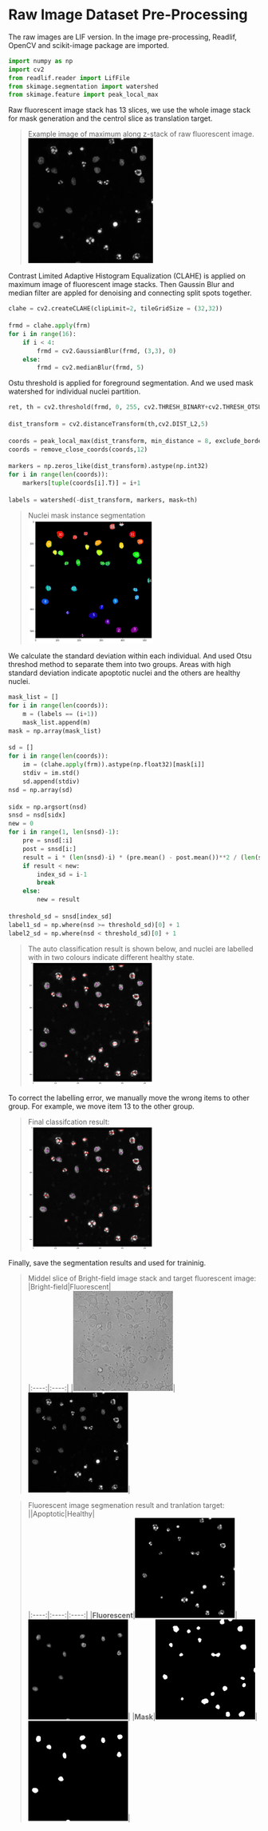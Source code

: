 # Raw Image Dataset Pre-Processing

The raw images are LIF version. In the image pre-processing, Readlif, OpenCV and scikit-image package are imported. 
```python
import numpy as np
import cv2
from readlif.reader import LifFile
from skimage.segmentation import watershed
from skimage.feature import peak_local_max
```

Raw fluorescent image stack has 13 slices, we use the whole image stack for mask generation and the centrol slice as translation target.

> Example image of maximum along z-stack of raw fluorescent image.  
> <img src="../Image/sample_image/ipp1.png" width=250>

Contrast Limited Adaptive Histogram Equalization (CLAHE) is applied on maximum image of fluorescent image stacks. Then Gaussin Blur and median filter are appled for denoising and connecting split spots together.          
```python
clahe = cv2.createCLAHE(clipLimit=2, tileGridSize = (32,32))

frmd = clahe.apply(frm)
for i in range(16):
    if i < 4:
        frmd = cv2.GaussianBlur(frmd, (3,3), 0)
    else:
        frmd = cv2.medianBlur(frmd, 5)
```

Ostu threshold is applied for foreground segmentation. And we used mask watershed for individual nuclei partition.

```python
ret, th = cv2.threshold(frmd, 0, 255, cv2.THRESH_BINARY+cv2.THRESH_OTSU)

dist_transform = cv2.distanceTransform(th,cv2.DIST_L2,5)

coords = peak_local_max(dist_transform, min_distance = 8, exclude_border=False, footprint=np.ones((8, 8)))
coords = remove_close_coords(coords,12)

markers = np.zeros_like(dist_transform).astype(np.int32)
for i in range(len(coords)):
    markers[tuple(coords[i].T)] = i+1
    
labels = watershed(-dist_transform, markers, mask=th)
```

> Nuclei mask instance segmentation  
> <img src="../Image/sample_image/ipp2.png" width=250>

We calculate the standard deviation within each individual. And used Otsu threshod method to separate them into two groups. Areas with high standard deviation indicate apoptotic nuclei and the others are healthy nuclei.

```python
mask_list = []
for i in range(len(coords)):
    m = (labels == (i+1))
    mask_list.append(m)
mask = np.array(mask_list)

sd = []
for i in range(len(coords)):    
    im = (clahe.apply(frm)).astype(np.float32)[mask[i]]
    stdiv = im.std()
    sd.append(stdiv)
nsd = np.array(sd)

sidx = np.argsort(nsd)
snsd = nsd[sidx]
new = 0
for i in range(1, len(snsd)-1):
    pre = snsd[:i]
    post = snsd[i:]
    result = i * (len(snsd)-i) * (pre.mean() - post.mean())**2 / (len(snsd)**2)
    if result < new:
        index_sd = i-1
        break
    else:
        new = result

threshold_sd = snsd[index_sd]
label1_sd = np.where(nsd >= threshold_sd)[0] + 1
label2_sd = np.where(nsd < threshold_sd)[0] + 1
```
> The auto classification result is shown below, and nuclei are labelled with in two colours indicate different healthy state.  
> <img src="../Image/sample_image/ipp3.png" width=250>

To correct the labelling error, we manually move the wrong items to other group. For example, we move item 13 to the other group. 
> Final classifcation result:   
> <img src="../Image/sample_image/ipp4.png" width=250>

Finally, save the segmentation results and used for traininig.
> Middel slice of Bright-field image stack and target fluorescent image:
> |Bright-field|Fluorescent|  
> |:----:|:----:|
> |<img src="../Image/sample_image/ipp5_b.png" width=200>|<img src="../Image/sample_image/ipp5_f.png" width=200>|

> Fluorescent image segmenation result and tranlation target:
> ||Apoptotic|Healthy|  
> |:----:|:----:|:----:|
> |**Fluorescent**|<img src="../Image/sample_image/ipp6_f_a.png" width=200>|<img src="../Image/sample_image/ipp6_f_h.png" width=200>|
> |**Mask**|<img src="../Image/sample_image/ipp6_m_a.png" width=200>|<img src="../Image/sample_image/ipp6_m_h.png" width=200>|
